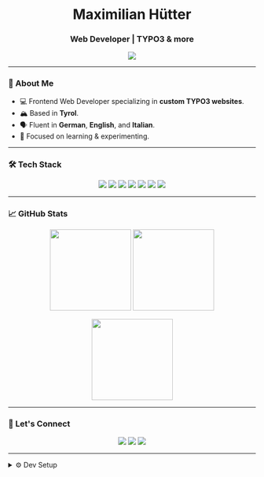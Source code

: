 <h1 align="center">Maximilian Hütter</h1>
<h3 align="center">Web Developer | TYPO3 & more</h3>

<p align="center">
  <img src="https://readme-typing-svg.herokuapp.com/?lines=Code.+Create.+Learn.;Frontend+Magic+in+TYPO3.;Turning+ideas+into+code.&center=true&width=500&height=45">
</p>

---

### 🧠 About Me

- 💻 Frontend Web Developer specializing in **custom TYPO3 websites**.
- 🏔️ Based in **Tyrol**.
- 🗣️ Fluent in **German**, **English**, and **Italian**.
- 🎯 Focused on learning & experimenting.

---

### 🛠️ Tech Stack

<div align="center">
  <img src="https://img.shields.io/badge/Editor-VSCode-blue?logo=visualstudiocode&logoColor=white" />
  <img src="https://img.shields.io/badge/Editor-PhpStorm-purple?logo=phpstorm&logoColor=white" />
  <img src="https://img.shields.io/badge/Editor-WebStorm-lightblue?logo=webstorm&logoColor=white" />
  <img src="https://img.shields.io/badge/Framework-TYPO3-orange?logo=typo3&logoColor=white" />
  <img src="https://img.shields.io/badge/JS-React-61DAFB?logo=react&logoColor=white" />
  <img src="https://img.shields.io/badge/Style-SCSS-pink?logo=sass&logoColor=white" />
  <img src="https://img.shields.io/badge/Godot-GameDev-478CBF?logo=godot-engine&logoColor=white" />
</div>

---

### 📈 GitHub Stats

<p align="center">
  <img src="https://github-readme-stats.vercel.app/api?username=Maxldaxl1337&show_icons=true&theme=tokyonight&hide=issues&count_private=true" height="165" />
  <img src="https://github-readme-stats.vercel.app/api/top-langs/?username=Maxldaxl1337&layout=compact&theme=tokyonight" height="165" />
</p>

<p align="center">
  <img src="https://github-readme-streak-stats.herokuapp.com/?user=Maxldaxl1337&theme=tokyonight&hide_border=false" height="165" />
</p>

---

### 🔗 Let's Connect

<p align="center">
  <a href="https://maxldaxl1337.github.io/portfolio"><img src="https://img.shields.io/badge/Website-Visit-blue?logo=google-chrome"></a>
  <a href="https://linkedin.com/in/maximilian-hütter-61a016262"><img src="https://img.shields.io/badge/LinkedIn-Connect-blue?logo=linkedin"></a>
  <a href="mailto:maxihuetter123@gmail.com"><img src="https://img.shields.io/badge/Email-Say%20Hi-red?logo=gmail"></a>
</p>

---

<details>
<summary>⚙️ Dev Setup</summary>

```bash
OS: Windows & macOS
Editor: VSCode, PhpStorm, WebStorm
Languages: HTML, CSS/SCSS, JavaScript, PHP, Typoscript, GodotScript, C++
```
</details> 

